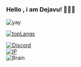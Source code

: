 ### Hello , i am Dejavu! 👋👋👋
![yay](7a9839de641225b1396448c74bf81ac7.gif)

[![topLangs](https://github-readme-stats.vercel.app/api/top-langs/?username=dejavuuutcp&layout=compact&theme=dark)](https://github.com/anuraghazra/github-readme-stats)

[![Discord](https://img.shields.io/badge/Discord-dejavuuubtw-5865F2?logo=discord&logoColor=white)](https://discord.com/users/1230772109848875091)  
[![IP](https://img.shields.io/badge/IP-127.0.0.1-red)](http://127.0.0.1)  
![Brain](https://img.shields.io/badge/brain-nil-lightgrey)
